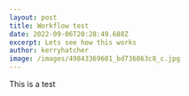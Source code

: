 ```yaml
---
layout: post
title: Workflow test
date: 2022-09-06T20:28:49.688Z
excerpt: Lets see how this works
author: kerryhatcher
image: /images/49843369601_bd736863c8_c.jpg
---
```

This is a test